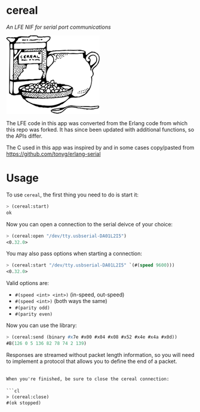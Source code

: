 # cereal

*An LFE NIF for serial port communications*

<img src="resources/images/johnny-automatic-cereal-box-and-milk-small.png" />

The LFE code in this app was converted from the Erlang code from which this
repo was forked. It has since been updated with additional functions, so the
APIs differ.

The C used in this app was inspired by and in some cases
copy/pasted from https://github.com/tonyg/erlang-serial


# Usage

To use ``cereal``, the first thing you need to do is start it:

```cl
> (cereal:start)
ok
```

Now you can open a connection to the serial deivce of your choice:

```cl
> (cereal:open "/dev/tty.usbserial-DA01L2I5")
<0.32.0>
```

You may also pass options when starting a connection:
```cl
> (cereal:start "/dev/tty.usbserial-DA01L2I5" `(#(speed 9600)))
<0.32.0>
```

Valid options are:

* ``#(speed <int> <int>)`` (in-speed, out-speed)
* ``#(speed <int>)`` (both ways the same)
* ``#(parity odd)``
* ``#(parity even)``

Now you can use the library:

```cl
> (cereal:send (binary #x7e #x00 #x04 #x08 #x52 #x4e #x4a #x0d))
#B(126 0 5 136 82 78 74 2 139)
```

Responses are streamed without packet length information, so you will need
to implement a protocol that allows you to define the end of a packet.

```

When you're finished, be sure to close the cereal connection:

```cl
> (cereal:close)
#(ok stopped)
```
